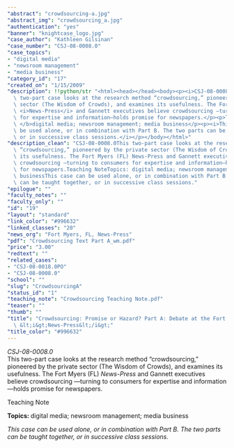 ```yaml
---
"abstract": "crowdsourcing-a.jpg"
"abstract_img": "crowdsourcing_a.jpg"
"authentication": "yes"
"banner": "knightcase_logo.jpg"
"case_author": "Kathleen Gilsinan"
"case_number": "CSJ-08-0008.0"
"case_topics":
- "digital media"
- "newsroom management"
- "media business"
"category_id": "17"
"created_on": "1/15/2009"
"description": !!python/str "<html><head></head><body><p><i>CSJ-08-0008.0</i><br/>This\
  \ two-part case looks at the research method “crowdsourcing,” pioneered by the private\
  \ sector (The Wisdom of Crowds), and examines its usefulness. The Fort Myers (FL)\
  \ <i>News-Press</i> and Gannett executives believe crowdsourcing —turning to consumers\
  \ for expertise and information—holds promise for newspapers.</p><p>Teaching Note</p><p><b>Topics:\
  \ </b>digital media; newsroom management; media business</p><p><i>This case can\
  \ be used alone, or in combination with Part B. The two parts can be taught together,\
  \ or in successive class sessions.</i></p></body></html>"
"description_clean": "CSJ-08-0008.0This two-part case looks at the research method\
  \ “crowdsourcing,” pioneered by the private sector (The Wisdom of Crowds), and examines\
  \ its usefulness. The Fort Myers (FL) News-Press and Gannett executives believe\
  \ crowdsourcing —turning to consumers for expertise and information—holds promise\
  \ for newspapers.Teaching NoteTopics: digital media; newsroom management; media\
  \ businessThis case can be used alone, or in combination with Part B. The two parts\
  \ can be taught together, or in successive class sessions."
"epilogue": ""
"faculty_notes": ""
"faculty_only": ""
"id": "19"
"layout": "standard"
"link_color": "#996632"
"linked_classes": "20"
"news_org": "Fort Myers, FL, News-Press"
"pdf": "Crowdsourcing Text Part A_wm.pdf"
"price": "3.00"
"redtext": ""
"related_cases":
- "CSJ-08-0018.0PO"
- "CSJ-08-0008.0"
"school": ""
"slug": "CrowdsourcingA"
"status_id": "1"
"teaching_note": "Crowdsourcing Teaching Note.pdf"
"teaser": ""
"thumb": ""
"title": "Crowdsourcing: Promise or Hazard? Part A: Debate at the Fort Myers, FL,\
  \ &lt;i&gt;News-Press&lt;/i&gt;"
"title_color": "#996632"
---
```

<html><head></head><body><p><i>CSJ-08-0008.0</i><br/>This two-part case looks at the research method “crowdsourcing,” pioneered by the private sector (The Wisdom of Crowds), and examines its usefulness. The Fort Myers (FL) <i>News-Press</i> and Gannett executives believe crowdsourcing —turning to consumers for expertise and information—holds promise for newspapers.</p><p>Teaching Note</p><p><b>Topics: </b>digital media; newsroom management; media business</p><p><i>This case can be used alone, or in combination with Part B. The two parts can be taught together, or in successive class sessions.</i></p></body></html>
